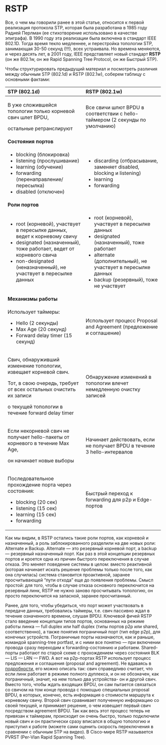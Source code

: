 # RSTP

Все, о чем мы говорили ранее в этой статье, относится к первой реализация протокола STP, которая была разработана в 1985 году Радией Перлман \(ее стихотворение использовано в качестве эпиграфа\). В 1990 году эта реализации была включена в стандарт IEEE 802.1D. Тогда время текло медленнее, и перестройка топологии STP, занимающая 30-50 секунд \(!!!\), всех устраивала. Но времена меняются, и через десять лет, в 2001 году, IEEE представляет новый стандарт **RSTP** \(он же 802.1w, он же Rapid Spanning Tree Protocol, он же Быстрый STP\).

Чтобы структурировать предыдущий материал и посмотреть различия между обычным STP \(802.1d\) и RSTP \(802.1w\), соберем таблицу с основными фактами:

<table>
  <thead>
    <tr>
      <th style="text-align:left"><b>STP (802.1d)</b>
      </th>
      <th style="text-align:left"><b>RSTP (802.1w)</b>
      </th>
    </tr>
  </thead>
  <tbody>
    <tr>
      <td style="text-align:left">
        <p>&#x412; &#x443;&#x436;&#x435; &#x441;&#x43B;&#x43E;&#x436;&#x438;&#x432;&#x448;&#x435;&#x439;&#x441;&#x44F;
          &#x442;&#x43E;&#x43F;&#x43E;&#x43B;&#x43E;&#x433;&#x438;&#x438; &#x442;&#x43E;&#x43B;&#x44C;&#x43A;&#x43E;
          &#x43A;&#x43E;&#x440;&#x43D;&#x435;&#x432;&#x43E;&#x439; &#x441;&#x432;&#x438;&#x447;
          &#x448;&#x43B;&#x435;&#x442; BPDU,</p>
        <p>&#x43E;&#x441;&#x442;&#x430;&#x43B;&#x44C;&#x43D;&#x44B;&#x435; &#x440;&#x435;&#x442;&#x440;&#x430;&#x43D;&#x441;&#x43B;&#x438;&#x440;&#x443;&#x44E;&#x442;</p>
      </td>
      <td style="text-align:left">&#x412;&#x441;&#x435; &#x441;&#x432;&#x438;&#x447;&#x438; &#x448;&#x43B;&#x44E;&#x442;
        BPDU &#x432; &#x441;&#x43E;&#x43E;&#x442;&#x432;&#x435;&#x442;&#x441;&#x442;&#x432;&#x438;&#x438;
        &#x441; hello-&#x442;&#x430;&#x439;&#x43C;&#x435;&#x440;&#x43E;&#x43C;
        (2 &#x441;&#x435;&#x43A;&#x443;&#x43D;&#x434;&#x44B; &#x43F;&#x43E; &#x443;&#x43C;&#x43E;&#x43B;&#x447;&#x430;&#x43D;&#x438;&#x44E;)</td>
    </tr>
    <tr>
      <td style="text-align:left"><b>&#x421;&#x43E;&#x441;&#x442;&#x43E;&#x44F;&#x43D;&#x438;&#x44F; &#x43F;&#x43E;&#x440;&#x442;&#x43E;&#x432;</b>
      </td>
      <td style="text-align:left"></td>
    </tr>
    <tr>
      <td style="text-align:left">
        <ul>
          <li>blocking (&#x431;&#x43B;&#x43E;&#x43A;&#x438;&#x440;&#x43E;&#x432;&#x43A;&#x430;)</li>
          <li>listening (&#x43F;&#x440;&#x43E;&#x441;&#x43B;&#x443;&#x448;&#x438;&#x432;&#x430;&#x43D;&#x438;&#x435;)</li>
          <li>learning (&#x43E;&#x431;&#x443;&#x447;&#x435;&#x43D;&#x438;&#x435;)</li>
          <li>forwarding (&#x43F;&#x435;&#x440;&#x435;&#x43D;&#x430;&#x43F;&#x440;&#x430;&#x432;&#x43B;&#x435;&#x43D;&#x438;&#x435;/&#x43F;&#x435;&#x440;&#x435;&#x441;&#x44B;&#x43B;&#x43A;&#x430;)</li>
          <li>disabled (&#x43E;&#x442;&#x43A;&#x43B;&#x44E;&#x447;&#x435;&#x43D;)</li>
        </ul>
      </td>
      <td style="text-align:left">
        <ul>
          <li>discarding (&#x43E;&#x442;&#x431;&#x440;&#x430;&#x441;&#x44B;&#x432;&#x430;&#x43D;&#x438;&#x435;,
            &#x437;&#x430;&#x43C;&#x435;&#x43D;&#x44F;&#x435;&#x442; disabled, blocking
            &#x438; listening)</li>
          <li>learning</li>
          <li>forwarding</li>
        </ul>
      </td>
    </tr>
    <tr>
      <td style="text-align:left"><b>&#x420;&#x43E;&#x43B;&#x438; &#x43F;&#x43E;&#x440;&#x442;&#x43E;&#x432;</b>
      </td>
      <td style="text-align:left"></td>
    </tr>
    <tr>
      <td style="text-align:left">
        <ul>
          <li>root (&#x43A;&#x43E;&#x440;&#x43D;&#x435;&#x432;&#x43E;&#x439;), &#x443;&#x447;&#x430;&#x441;&#x442;&#x432;&#x443;&#x435;&#x442;
            &#x432; &#x43F;&#x435;&#x440;&#x435;&#x441;&#x44B;&#x43B;&#x43A;&#x435;
            &#x434;&#x430;&#x43D;&#x43D;&#x44B;&#x445;, &#x432;&#x435;&#x434;&#x435;&#x442;
            &#x43A; &#x43A;&#x43E;&#x440;&#x43D;&#x435;&#x432;&#x43E;&#x43C;&#x443;
            &#x441;&#x432;&#x438;&#x447;&#x443;</li>
          <li>designated (&#x43D;&#x430;&#x437;&#x43D;&#x430;&#x447;&#x435;&#x43D;&#x43D;&#x44B;&#x439;),
            &#x442;&#x43E;&#x436;&#x435; &#x440;&#x430;&#x431;&#x43E;&#x442;&#x430;&#x435;&#x442;,
            &#x432;&#x435;&#x434;&#x435;&#x442; &#x43E;&#x442; &#x43A;&#x43E;&#x440;&#x43D;&#x435;&#x432;&#x43E;&#x433;&#x43E;
            &#x441;&#x432;&#x438;&#x447;&#x430;</li>
          <li>non-designated (&#x43D;&#x435;&#x43D;&#x430;&#x437;&#x43D;&#x430;&#x447;&#x435;&#x43D;&#x43D;&#x44B;&#x439;),
            &#x43D;&#x435; &#x443;&#x447;&#x430;&#x441;&#x442;&#x432;&#x443;&#x435;&#x442;
            &#x432; &#x43F;&#x435;&#x440;&#x435;&#x441;&#x44B;&#x43B;&#x43A;&#x435;
            &#x434;&#x430;&#x43D;&#x43D;&#x44B;&#x445;</li>
        </ul>
      </td>
      <td style="text-align:left">
        <ul>
          <li>root (&#x43A;&#x43E;&#x440;&#x43D;&#x435;&#x432;&#x43E;&#x439;), &#x443;&#x447;&#x430;&#x441;&#x442;&#x432;&#x443;&#x435;&#x442;
            &#x432; &#x43F;&#x435;&#x440;&#x435;&#x441;&#x44B;&#x43B;&#x43A;&#x435;
            &#x434;&#x430;&#x43D;&#x43D;&#x44B;&#x445;</li>
          <li>designated (&#x43D;&#x430;&#x437;&#x43D;&#x430;&#x447;&#x435;&#x43D;&#x43D;&#x44B;&#x439;),
            &#x442;&#x43E;&#x436;&#x435; &#x440;&#x430;&#x431;&#x43E;&#x442;&#x430;&#x435;&#x442;</li>
          <li>alternate (&#x434;&#x43E;&#x43F;&#x43E;&#x43B;&#x43D;&#x438;&#x442;&#x435;&#x43B;&#x44C;&#x43D;&#x44B;&#x439;),
            &#x43D;&#x435; &#x443;&#x447;&#x430;&#x441;&#x442;&#x432;&#x443;&#x435;&#x442;
            &#x432; &#x43F;&#x435;&#x440;&#x435;&#x441;&#x44B;&#x43B;&#x43A;&#x435;
            &#x434;&#x430;&#x43D;&#x43D;&#x44B;&#x445;</li>
          <li>backup (&#x440;&#x435;&#x437;&#x435;&#x440;&#x432;&#x43D;&#x44B;&#x439;),
            &#x442;&#x43E;&#x436;&#x435; &#x43D;&#x435; &#x443;&#x447;&#x430;&#x441;&#x442;&#x432;&#x443;&#x435;&#x442;</li>
        </ul>
      </td>
    </tr>
    <tr>
      <td style="text-align:left"><b>&#x41C;&#x435;&#x445;&#x430;&#x43D;&#x438;&#x437;&#x43C;&#x44B; &#x440;&#x430;&#x431;&#x43E;&#x442;&#x44B;</b>
      </td>
      <td style="text-align:left"></td>
    </tr>
    <tr>
      <td style="text-align:left">
        <p>&#x418;&#x441;&#x43F;&#x43E;&#x43B;&#x44C;&#x437;&#x443;&#x435;&#x442;
          &#x442;&#x430;&#x439;&#x43C;&#x435;&#x440;&#x44B;:</p>
        <ul>
          <li>Hello (2 &#x441;&#x435;&#x43A;&#x443;&#x43D;&#x434;&#x44B;)</li>
          <li>Max Age (20 &#x441;&#x435;&#x43A;&#x443;&#x43D;&#x434;)</li>
          <li>Forward delay timer (15 &#x441;&#x435;&#x43A;&#x443;&#x43D;&#x434;)</li>
        </ul>
      </td>
      <td style="text-align:left">&#x418;&#x441;&#x43F;&#x43E;&#x43B;&#x44C;&#x437;&#x443;&#x435;&#x442;
        &#x43F;&#x440;&#x43E;&#x446;&#x435;&#x441;&#x441; Proposal and Agreement
        (&#x43F;&#x440;&#x435;&#x434;&#x43B;&#x43E;&#x436;&#x435;&#x43D;&#x438;&#x435;
        &#x438; &#x441;&#x43E;&#x433;&#x43B;&#x430;&#x448;&#x435;&#x43D;&#x438;&#x435;)</td>
    </tr>
    <tr>
      <td style="text-align:left">
        <p>&#x421;&#x432;&#x438;&#x447;, &#x43E;&#x431;&#x43D;&#x430;&#x440;&#x443;&#x436;&#x438;&#x432;&#x448;&#x438;&#x439;
          &#x438;&#x437;&#x43C;&#x435;&#x43D;&#x435;&#x43D;&#x438;&#x435; &#x442;&#x43E;&#x43F;&#x43E;&#x43B;&#x43E;&#x433;&#x438;&#x438;,
          &#x438;&#x437;&#x432;&#x435;&#x449;&#x430;&#x435;&#x442; &#x43A;&#x43E;&#x440;&#x43D;&#x435;&#x432;&#x43E;&#x439;
          &#x441;&#x432;&#x438;&#x447;.</p>
        <p>&#x422;&#x43E;&#x442;, &#x432; &#x441;&#x432;&#x43E;&#x44E;
          &#x43E;&#x447;&#x435;&#x440;&#x435;&#x434;&#x44C;, &#x442;&#x440;&#x435;&#x431;&#x443;&#x435;&#x442;
          &#x43E;&#x442; &#x432;&#x441;&#x435;&#x445; &#x43E;&#x441;&#x442;&#x430;&#x43B;&#x44C;&#x43D;&#x44B;&#x445;
          &#x43E;&#x447;&#x438;&#x441;&#x442;&#x438;&#x442;&#x44C; &#x438;&#x445;
          &#x437;&#x430;&#x43F;&#x438;&#x441;&#x438;</p>
        <p>&#x43E; &#x442;&#x435;&#x43A;&#x443;&#x449;&#x435;&#x439; &#x442;&#x43E;&#x43F;&#x43E;&#x43B;&#x43E;&#x433;&#x438;&#x438;
          &#x432; &#x442;&#x435;&#x447;&#x435;&#x43D;&#x438;&#x435; forward delay
          timer</p>
      </td>
      <td style="text-align:left">&#x41E;&#x431;&#x43D;&#x430;&#x440;&#x443;&#x436;&#x435;&#x43D;&#x438;&#x435;
        &#x438;&#x437;&#x43C;&#x435;&#x43D;&#x435;&#x43D;&#x438;&#x439; &#x432;
        &#x442;&#x43E;&#x43F;&#x43E;&#x43B;&#x43E;&#x433;&#x438;&#x438; &#x432;&#x43B;&#x435;&#x447;&#x435;&#x442;
        &#x43D;&#x435;&#x43C;&#x435;&#x434;&#x43B;&#x435;&#x43D;&#x43D;&#x443;&#x44E;
        &#x43E;&#x447;&#x438;&#x441;&#x442;&#x43A;&#x443; &#x437;&#x430;&#x43F;&#x438;&#x441;&#x435;&#x439;</td>
    </tr>
    <tr>
      <td style="text-align:left">
        <p>&#x415;&#x441;&#x43B;&#x438; &#x43D;&#x435;&#x43A;&#x43E;&#x440;&#x43D;&#x435;&#x432;&#x43E;&#x439;
          &#x441;&#x432;&#x438;&#x447; &#x43D;&#x435; &#x43F;&#x43E;&#x43B;&#x443;&#x447;&#x430;&#x435;&#x442;
          hello-&#x43F;&#x430;&#x43A;&#x435;&#x442;&#x44B; &#x43E;&#x442; &#x43A;&#x43E;&#x440;&#x43D;&#x435;&#x432;&#x43E;&#x433;&#x43E;
          &#x432; &#x442;&#x435;&#x447;&#x435;&#x43D;&#x438;&#x435; Max Age,</p>
        <p>&#x43E;&#x43D; &#x43D;&#x430;&#x447;&#x438;&#x43D;&#x430;&#x435;&#x442;
          &#x43D;&#x43E;&#x432;&#x44B;&#x435; &#x432;&#x44B;&#x431;&#x43E;&#x440;&#x44B;</p>
      </td>
      <td style="text-align:left">&#x41D;&#x430;&#x447;&#x438;&#x43D;&#x430;&#x435;&#x442; &#x434;&#x435;&#x439;&#x441;&#x442;&#x432;&#x43E;&#x432;&#x430;&#x442;&#x44C;,
        &#x435;&#x441;&#x43B;&#x438; &#x43D;&#x435; &#x43F;&#x43E;&#x43B;&#x443;&#x447;&#x430;&#x435;&#x442;
        BPDU &#x432; &#x442;&#x435;&#x447;&#x435;&#x43D;&#x438;&#x435; 3 hello-&#x438;&#x43D;&#x442;&#x435;&#x440;&#x432;&#x430;&#x43B;&#x43E;&#x432;</td>
    </tr>
    <tr>
      <td style="text-align:left">
        <p>&#x41F;&#x43E;&#x441;&#x43B;&#x435;&#x434;&#x43E;&#x432;&#x430;&#x442;&#x435;&#x43B;&#x44C;&#x43D;&#x43E;&#x435;
          &#x43F;&#x440;&#x43E;&#x445;&#x43E;&#x436;&#x434;&#x435;&#x43D;&#x438;&#x435;
          &#x43F;&#x43E;&#x440;&#x442;&#x430; &#x447;&#x435;&#x440;&#x435;&#x437;
          &#x441;&#x43E;&#x441;&#x442;&#x43E;&#x44F;&#x43D;&#x438;&#x44F;:</p>
        <ul>
          <li>blocking (20 &#x441;&#x435;&#x43A;)</li>
          <li>listening (15 &#x441;&#x435;&#x43A;)</li>
          <li>learning (15 &#x441;&#x435;&#x43A;)</li>
          <li>forwarding</li>
        </ul>
      </td>
      <td style="text-align:left">&#x411;&#x44B;&#x441;&#x442;&#x440;&#x44B;&#x439; &#x43F;&#x435;&#x440;&#x435;&#x445;&#x43E;&#x434;
        &#x43A; forwarding &#x434;&#x43B;&#x44F; p2p &#x438; Edge-&#x43F;&#x43E;&#x440;&#x442;&#x43E;&#x432;</td>
    </tr>
  </tbody>
</table>

Как мы видим, в RSTP остались такие роли портов, как корневой и назначенный, а роль заблокированного разделили на две новых роли: Alternate и Backup. Alternate — это резервный корневой порт, а backup — резервный назначенный порт. Как раз в этой концепции резервных портов и кроется одна из причин быстрого переключения в случае отказа. Это меняет поведение системы в целом: вместо реактивной \(которая начинает искать решение проблемы только после того, как она случилась\) система становится проактивной, заранее просчитывающей “пути отхода” еще до появления проблемы. Смысл простой: для того, чтобы в случае отказа основного переключится на резервный линк, RSTP не нужно заново просчитывать топологию, он просто переключится на запасной, заранее просчитанный.

Ранее, для того, чтобы убедиться, что порт может участвовать в передаче данных, требовались таймеры, т.е. свич пассивно ждал в течение означенного времени, слушая BPDU. Ключевой фичей RSTP стало введение концепции типов портов, основанных на режиме работы линка — full duplex или half duplex \(типы портов p2p или shared, соответственно\), а также понятия пограничный порт \(тип edge p2p\), для конечных устройств. Пограничные порты назначаются, как и раньше, командой spanning-tree portfast, и с ними все понятно — при включении провода сразу переходим к forwarding-состоянию и работаем. Shared-порты работают по старой схеме с прохождением через состояния BLK — LIS — LRN — FWD. А вот на p2p-портах RSTP использует процесс предложения и соглашения \(proposal and agreement\). Не вдаваясь в [подробности,](http://blog.ine.com/2009/09/07/rstp-and-fast-convergence/) его можно описать так: свич справедливо считает, что если линк работает в режиме полного дуплекса, и он не обозначен, как пограничный, значит, на нем только два устройства- он и другой свич. Вместо того, чтобы ждать входящих BPDU, он сам пытается связаться со свичом на том конце провода с помощью специальных proposal BPDU, в которых, конечно, есть информация о стоимости маршрута к корневому свичу. Второй свич сравнивает полученную информацию со своей текущей, и принимает решение, о чем извещает первый свич посредством agreement BPDU. Так как весь этот процесс теперь не привязан к таймерам, происходит он очень быстро, только подключили новый свич и он практически сразу вписался в общую топологию и приступил к работе \(можете сами оценить скорость переключения в сравнении с обычным STP на видео\). В Cisco-мире RSTP называется PVRST \(Per-Vlan Rapid Spanning Tree\).

